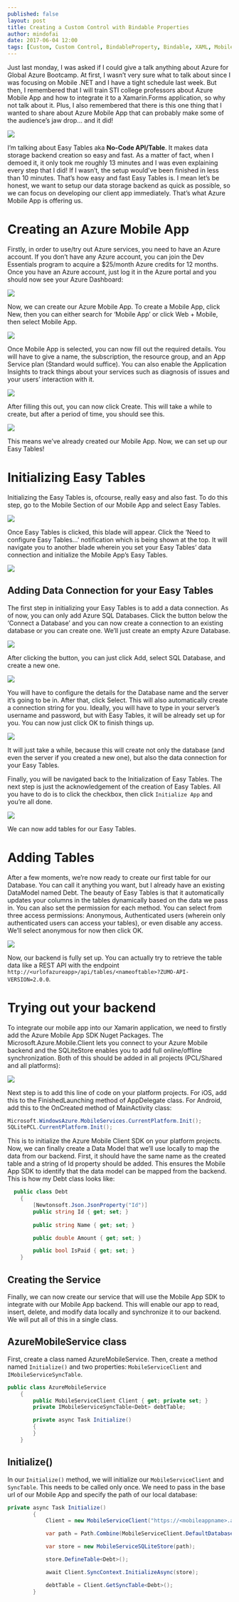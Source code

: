 ```yaml
---
published: false
layout: post
title: Creating a Custom Control with Bindable Properties
author: mindofai
date: 2017-06-04 12:00
tags: [Custom, Custom Control, BindableProperty, Bindable, XAML, Mobile App, UWP, iOS, Android, Xamarin, Xamarin. Forms]
---
```


Just last monday, I was asked if I could give a talk anything about Azure for Global Azure Bootcamp. At first, I wasn’t very sure what to talk about since I was focusing on Mobile .NET and I have a tight schedule last week. But then, I remembered that I will train STI college professors about Azure Mobile App and how to integrate it to a Xamarin.Forms application, so why not talk about it. Plus, I also remembered that there is this one thing that I wanted to share about Azure Mobile App that can probably make some of the audience’s jaw drop… and it did!


<img src="{{site.baseurl}}/MAS-14.png"/>

I’m talking about Easy Tables aka **No-Code API/Table**. It makes data storage backend creation so easy and fast. As a matter of fact, when I demoed it, it only took me roughly 13 minutes and I was even explaining every step that I did! If I wasn’t, the setup would’ve been finished in less than 10 minutes. That’s how easy and fast Easy Tables is. I mean let’s be honest, we want to setup our data storage backend as quick as possible, so we can focus on developing our client app immediately. That’s what Azure Mobile App is offering us.

# Creating an Azure Mobile App
Firstly, in order to use/try out Azure services, you need to have an Azure account. If you don’t have any Azure account, you can join the Dev Essentials program to acquire a $25/month Azure credits for 12 months.
Once you have an Azure account, just log it in the Azure portal and you should now see your Azure Dashboard:
 
  <img src="{{site.baseurl}}/MAS-1.png"/>
 
Now, we can create our Azure Mobile App. To create a Mobile App, click New, then you can either search for ‘Mobile App’ or click Web + Mobile, then select Mobile App.

  <img src="{{site.baseurl}}/MAS-2.png"/>
  
Once Mobile App is selected, you can now fill out the required details. You will have to give a name, the subscription, the resource group, and an App Service plan (Standard would suffice). You can also enable the Application Insights to track things about your services such as diagnosis of issues and your users’ interaction with it. 
 

  <img src="{{site.baseurl}}/MAS-3.png"/>
  
After filling this out, you can now click Create. This will take a while to create, but after a period of time, you should see this.


  <img src="{{site.baseurl}}/MAS-4.png"/>

This means we’ve already created our Mobile App. Now, we can set up our Easy Tables!

# Initializing Easy Tables
Initializing the Easy Tables is, ofcourse, really easy and also fast. To do this step, go to the Mobile Section of our Mobile App and select Easy Tables. 
 
 
  <img src="{{site.baseurl}}/MAS-5.png"/>
 
Once Easy Tables is clicked, this blade will appear. Click the ‘Need to configure Easy Tables…’ notification which is being shown at the top. It will navigate you to another blade wherein you set your Easy Tables’ data connection and initialize the Mobile App’s Easy Tables.
 
  <img src="{{site.baseurl}}/MAS-6.png"/>
 
## Adding Data Connection for your Easy Tables
The first step in initializing your Easy Tables is to add a data connection. As of now, you can only add Azure SQL Databases. Click the button below the ‘Connect a Database’ and you can now create a connection to an existing database or you can create one. We’ll just create an empty Azure Database.

  <img src="{{site.baseurl}}/MAS-7.png"/>
  
After clicking the button, you can just click Add, select SQL Database, and create a new one.
   
  <img src="{{site.baseurl}}/MAS-8.png"/>
  
 
You will have to configure the details for the Database name and the server it’s going to be in. After that, click Select. 
This will also automatically create a connection string for you. Ideally, you will have to type in your server’s username and password, but with Easy Tables, it will be already set up for you. You can now just click OK to finish things up.

  <img src="{{site.baseurl}}/MAS-9.png"/>
  
It will just take a while, because this will create not only the database (and even the server if you created a new one), but also the data connection for your Easy Tables. 

Finally, you will be navigated back to the Initialization of Easy Tables. The next step is just the acknowledgement of the creation of Easy Tables. All you have to do is to click the checkbox, then click `Initialize App` and you’re all done.


  <img src="{{site.baseurl}}/MAS-10.png"/>

We can now add tables for our Easy Tables.

# Adding Tables
After a few moments, we’re now ready to create our first table for our Database. You can call it anything you want, but I already have an existing DataModel named Debt. The beauty of Easy Tables is that it automatically updates your columns in the tables dynamically based on the data we pass in. You can also set the permission for each method. You can select from three access permissions: Anonymous, Authenticated users (wherein only authenticated users can access your tables), or even disable any access. We’ll select anonymous for now then click OK.
 
  <img src="{{site.baseurl}}/MAS-11.png"/>
 
Now, our backend is fully set up. You can actually try to retrieve the table data like a REST API with the endpoint `http://<urlofazureapp>/api/tables/<nameoftable>?ZUMO-API-VERSION=2.0.0`.

# Trying out your backend
To integrate our mobile app into our Xamarin application, we need to firstly add the Azure Mobile App SDK Nuget Packages. The Microsoft.Azure.Mobile.Client lets you connect to your Azure Mobile backend and the SQLiteStore enables you to add full online/offline synchronization. Both of this should be added in all projects (PCL/Shared and all platforms):
 
 
  <img src="{{site.baseurl}}/MAS-12.png"/>
 
Next step is to add this line of code on your platform projects. For iOS, add this to the FinishedLaunching method of AppDelegate class. For Android, add this to the OnCreated method of MainActivity class:

```csharp
Microsoft.WindowsAzure.MobileServices.CurrentPlatform.Init();
SQLitePCL.CurrentPlatform.Init();
```

This is to initialize the Azure Mobile Client SDK on your platform projects.
Now, we can finally create a Data Model that we’ll use locally to map the data from our backend. First, it should have the same name as the created table and a string of Id property should be added. This ensures the Mobile App SDK to identify that the data model can be mapped from the backend. This is how my Debt class looks like:

```csharp
  public class Debt
    {
        [Newtonsoft.Json.JsonProperty("Id")]
        public string Id { get; set; }
        
        public string Name { get; set; }

        public double Amount { get; set; }

        public bool IsPaid { get; set; }
    }
```

## Creating the Service 
Finally, we can now create our service that will use the Mobile App SDK to integrate with our Mobile App backend. This will enable our app to read, insert, delete, and modify data locally and synchronize it to our backend. We will put all of this in a single class.

## AzureMobileService class
First, create a class named AzureMobileService. Then, create a method named `Initialize()` and two properties: `MobileServiceClient` and `IMobileServiceSyncTable`. 

```csharp
public class AzureMobileService
    {
        public MobileServiceClient Client { get; private set; }
        private IMobileServiceSyncTable<Debt> debtTable;

        private async Task Initialize()
        {
        }
    }
```
    
## Initialize()
In our `Initialize()` method, we will initialize our `MobileServiceClient` and `SyncTable`. This needs to be called only once. We need to pass in the base url of our Mobile App and specify the path of our local database:

```csharp
private async Task Initialize()
        {
            Client = new MobileServiceClient("https://<mobileappname>.azurewebsites.net");

            var path = Path.Combine(MobileServiceClient.DefaultDatabasePath, "debtsync.db");

            var store = new MobileServiceSQLiteStore(path);

            store.DefineTable<Debt>();

            await Client.SyncContext.InitializeAsync(store);

            debtTable = Client.GetSyncTable<Debt>();
        }
```



